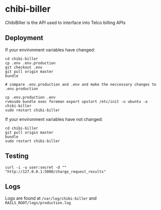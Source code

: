 # chibi-biller

ChibiBiller is the API used to interface into Telco billing APIs

## Deployment

If your environment variables have changed:

```shell
cd chibi-biller
cp .env .env.production
git checkout .env
git pull origin master
bundle

# compare .env.production and .env and make the neccessary changes to .env.production

cp .env.production .env
rvmsudo bundle exec foreman export upstart /etc/init -u ubuntu -a chibi-biller
sudo restart chibi-biller
```

If your environment variables have not changed:

```shell
cd chibi-biller
git pull origin master
bundle
sudo restart chibi-biller
```

## Testing

```shell
curl -i -u user:secret -d "" "http://127.0.0.1:5000/charge_request_results"
```

## Logs

Logs are found at `/var/log/chibi-biller` and `RAILS_ROOT/logs/production.log`
